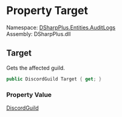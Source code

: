 # Property Target

Namespace: [DSharpPlus.Entities.AuditLogs](DSharpPlus.Entities.AuditLogs.md)  
Assembly: DSharpPlus.dll

## <a id="DSharpPlus_Entities_AuditLogs_DiscordAuditLogGuildEntry_Target"></a>Target

Gets the affected guild.

```csharp
public DiscordGuild Target { get; }
```

### Property Value

[DiscordGuild](DSharpPlus.Entities.DiscordGuild.md)

